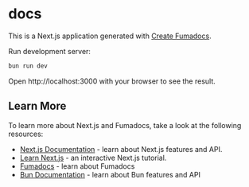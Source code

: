 # docs

This is a Next.js application generated with
[Create Fumadocs](https://github.com/fuma-nama/fumadocs).

Run development server:

```bash
bun run dev
```

Open http://localhost:3000 with your browser to see the result.

## Learn More

To learn more about Next.js and Fumadocs, take a look at the following
resources:

- [Next.js Documentation](https://nextjs.org/docs) - learn about Next.js
  features and API.
- [Learn Next.js](https://nextjs.org/learn) - an interactive Next.js tutorial.
- [Fumadocs](https://fumadocs.vercel.app) - learn about Fumadocs
- [Bun Documentation](https://bun.sh/docs) - learn about Bun features and API
